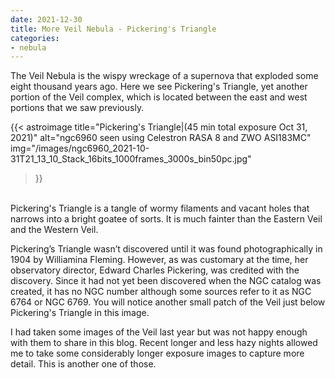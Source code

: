 ```yaml
---
date: 2021-12-30
title: More Veil Nebula - Pickering's Triangle
categories:  
- nebula  
---
```


The Veil Nebula is the wispy wreckage of a supernova that exploded some eight thousand years ago.  Here we see Pickering's Triangle, yet another portion of the Veil complex, which is located between the east and west portions that we saw previously.

{{< astroimage
    title="Pickering's Triangle|(45 min total exposure Oct 31, 2021)"
    alt="ngc6960 seen using Celestron RASA 8 and ZWO ASI183MC"            
    img="/images/ngc6960_2021-10-31T21_13_10_Stack_16bits_1000frames_3000s_bin50pc.jpg"
>}}
<br>
Pickering's Triangle is a tangle of wormy filaments and vacant holes that narrows into a bright goatee of sorts. 
It is much fainter than the Eastern Veil and the Western Veil. 

 Pickering’s Triangle wasn’t discovered until it was found photographically in 1904 by Williamina Fleming. However, as was customary at the time, her observatory director, Edward Charles Pickering, was credited with the discovery.
Since it had not yet been discovered when the NGC catalog was created, it has no NGC number although some sources refer to it as NGC 6764 or NGC 6769.
 You will notice another small patch of the Veil just below Pickering's Triangle in this image.

I had taken some images of the Veil last year but was not happy enough with them to share in this blog.  Recent longer and less hazy nights allowed me to take some considerably longer exposure images to capture more detail. This is another one of those.